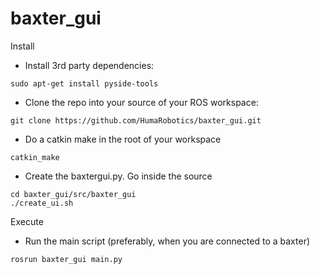 # baxter_gui

Install

* Install 3rd party dependencies:
```
sudo apt-get install pyside-tools
```
* Clone the repo into your source of your ROS workspace:
```
git clone https://github.com/HumaRobotics/baxter_gui.git
```
* Do a catkin make in the root of your workspace
```
catkin_make
```
* Create the baxtergui.py. Go inside the source 
```
cd baxter_gui/src/baxter_gui
./create_ui.sh
```

Execute

* Run the main script (preferably, when you are connected to a baxter)
```
rosrun baxter_gui main.py
```
